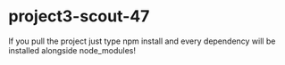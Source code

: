 # project3-scout-47
If you pull the project just type npm install and every dependency will be installed alongside node_modules! 
